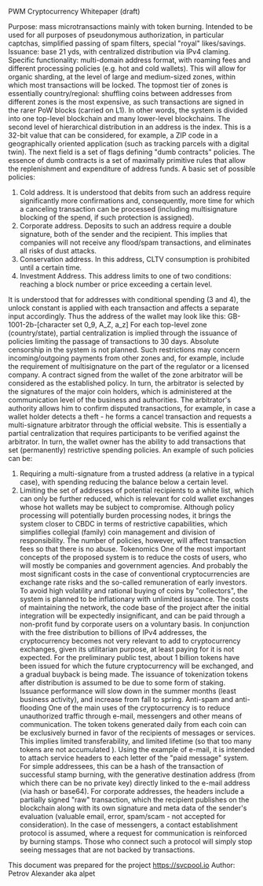 PWM Cryptocurrency Whitepaper (draft)

Purpose: mass microtransactions mainly with token burning. Intended to be used for all purposes of pseudonymous authorization, in particular captchas, simplified passing of spam filters, special "royal" likes/savings. 
Issuance: base 21 yds, with centralized distribution via IPv4 claming. 
Specific functionality: multi-domain address format, with roaming fees and different processing policies (e.g. hot and cold wallets). This will allow for organic sharding, at the level of large and medium-sized zones, within which most transactions will be locked. The topmost tier of zones is essentially country/regional: shuffling coins between addresses from different zones is the most expensive, as such transactions are signed in the rarer PoW blocks (carried on L1). In other words, the system is divided into one top-level blockchain and many lower-level blockchains. 
The second level of hierarchical distribution in an address is the index. This is a 32-bit value that can be considered, for example, a ZIP code in a geographically oriented application (such as tracking parcels with a digital twin). 
The next field is a set of flags defining "dumb contracts" policies. The essence of dumb contracts is a set of maximally primitive rules that allow the replenishment and expenditure of address funds. 
A basic set of possible policies:
1.	Cold address. It is understood that debits from such an address require significantly more confirmations and, consequently, more time for which a canceling transaction can be processed (including multisignature blocking of the spend, if such protection is assigned).
2.	Corporate address. Deposits to such an address require a double signature, both of the sender and the recipient. This implies that companies will not receive any flood/spam transactions, and eliminates all risks of dust attacks. 
3.	Conservation address. In this address, CLTV consumption is prohibited until a certain time. 
4.	Investment Address. This address limits to one of two conditions: reaching a block number or price exceeding a certain level.

It is understood that for addresses with conditional spending (3 and 4), the unlock constant is applied with each transaction and affects a separate input accordingly.
Thus the address of the wallet may look like this:
GB-1001-2b-[character set 0_9, A_Z, a_z]
For each top-level zone (country/state), partial centralization is implied through the issuance of policies limiting the passage of transactions to 30 days. Absolute censorship in the system is not planned. Such restrictions may concern incoming/outgoing payments from other zones and, for example, include the requirement of multisignature on the part of the regulator or a licensed company. A contract signed from the wallet of the zone arbitrator will be considered as the established policy. In turn, the arbitrator is selected by the signatures of the major coin holders, which is administered at the communication level of the business and authorities. The arbitrator's authority allows him to confirm disputed transactions, for example, in case a wallet holder detects a theft - he forms a cancel transaction and requests a multi-signature arbitrator through the official website. This is essentially a partial centralization that requires participants to be verified against the arbitrator. 
In turn, the wallet owner has the ability to add transactions that set (permanently) restrictive spending policies. An example of such policies can be:
1.	Requiring a multi-signature from a trusted address (a relative in a typical case), with spending reducing the balance below a certain level. 
2.	Limiting the set of addresses of potential recipients to a white list, which can only be further reduced, which is relevant for cold wallet exchanges whose hot wallets may be subject to compromise. 
Although policy processing will potentially burden processing nodes, it brings the system closer to CBDC in terms of restrictive capabilities, which simplifies collegial (family) coin management and division of responsibility. The number of policies, however, will affect transaction fees so that there is no abuse.
Tokenomics
One of the most important concepts of the proposed system is to reduce the costs of users, who will mostly be companies and government agencies. And probably the most significant costs in the case of conventional cryptocurrencies are exchange rate risks and the so-called remuneration of early investors. To avoid high volatility and rational buying of coins by "collectors", the system is planned to be inflationary with unlimited issuance. The costs of maintaining the network, the code base of the project after the initial integration will be expectedly insignificant, and can be paid through a non-profit fund by corporate users on a voluntary basis. In conjunction with the free distribution to billions of IPv4 addresses, the cryptocurrency becomes not very relevant to add to cryptocurrency exchanges, given its utilitarian purpose, at least paying for it is not expected. For the preliminary public test, about 1 billion tokens have been issued for which the future cryptocurrency will be exchanged, and a gradual buyback is being made. 
The issuance of tokenization tokens after distribution is assumed to be due to some form of staking. Issuance performance will slow down in the summer months (least business activity), and increase from fall to spring. 
Anti-spam and anti-flooding
One of the main uses of the cryptocurrency is to reduce unauthorized traffic through e-mail, messengers and other means of communication. The token tokens generated daily from each coin can be exclusively burned in favor of the recipients of messages or services. This implies limited transferability, and limited lifetime (so that too many tokens are not accumulated ). Using the example of e-mail, it is intended to attach service headers to each letter of the "paid message" system. For simple addressees, this can be a hash of the transaction of successful stamp burning, with the generative destination address (from which there can be no private key) directly linked to the e-mail address (via hash or base64). For corporate addresses, the headers include a partially signed "raw" transaction, which the recipient publishes on the blockchain along with its own signature and meta data of the sender's evaluation (valuable email, error, spam/scam - not accepted for consideration). 
In the case of messengers, a contact establishment protocol is assumed, where a request for communication is reinforced by burning stamps. Those who connect such a protocol will simply stop seeing messages that are not backed by transactions. 

This document was prepared for the project https://svcpool.io
Author: Petrov Alexander aka alpet

